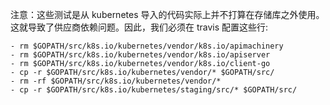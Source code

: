 注意：这些测试是从 kubernetes 导入的代码实际上并不打算在存储库之外使用。
这就导致了供应商依赖问题。因此，我们必须在 travis 配置这些行:
<!--
Note: These tests are importing code from kubernetes that isn't really
meant to be used outside the repo. This causes vendoring problems. As
a result, we have to work around those with these lines in the travis
config:
-->

```
- rm $GOPATH/src/k8s.io/kubernetes/vendor/k8s.io/apimachinery
- rm $GOPATH/src/k8s.io/kubernetes/vendor/k8s.io/apiserver
- rm $GOPATH/src/k8s.io/kubernetes/vendor/k8s.io/client-go
- cp -r $GOPATH/src/k8s.io/kubernetes/vendor/* $GOPATH/src/
- rm -rf $GOPATH/src/k8s.io/kubernetes/vendor/*
- cp -r $GOPATH/src/k8s.io/kubernetes/staging/src/* $GOPATH/src/
```
